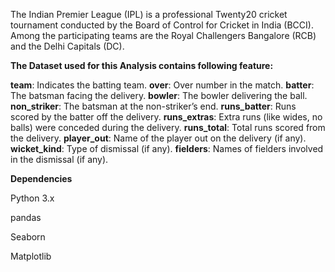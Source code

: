 
The Indian Premier League (IPL) is a professional Twenty20 cricket tournament conducted by the Board of Control for Cricket in India (BCCI). 
Among the participating teams are the Royal Challengers Bangalore (RCB) and the Delhi Capitals (DC).

**The Dataset used for this Analysis contains following feature:**

__team__: Indicates the batting team.
__over__: Over number in the match.
__batter__: The batsman facing the delivery.
__bowler__: The bowler delivering the ball.
__non_striker__: The batsman at the non-striker’s end.
__runs_batter__: Runs scored by the batter off the delivery.
__runs_extras__: Extra runs (like wides, no balls) were conceded during the delivery.
__runs_total__: Total runs scored from the delivery.
__player_out__: Name of the player out on the delivery (if any).
__wicket_kind__: Type of dismissal (if any).
__fielders__: Names of fielders involved in the dismissal (if any).

**Dependencies**

Python 3.x

pandas

Seaborn

Matplotlib
